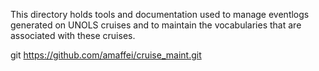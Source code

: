 This directory holds tools and documentation used to manage
eventlogs generated on UNOLS cruises and to maintain the
vocabularies that are associated with these cruises.

git https://github.com/amaffei/cruise_maint.git
